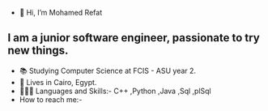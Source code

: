 - 👋 Hi, I’m Mohamed Refat
## I am a junior software engineer, passionate to try new things.
- 📚 Studying Computer Science at FCIS - ASU year 2.
- 📌 Lives in Cairo, Egypt.
- 👨🏻‍💻 Languages and Skills:-
    C++ ,Python ,Java ,Sql ,plSql
- How to reach me:-


<!---
Mohammed-Refat/Mohammed-Refat is a ✨ special ✨ repository because its `README.md` (this file) appears on your GitHub profile.
You can click the Preview link to take a look at your changes.
--->
